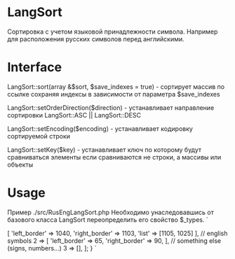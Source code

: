 # LangSort
Сортировка с учетом языковой принадлежности символа. Например для расположения русских символов перед английскими.
# Interface
 LangSort::sort(array &$sort, $save_indexes = true) - сортирует массив по ссылке сохраняя индексы в зависимости от параметра $save_indexes
 
 LangSort::setOrderDirection($direction) - устанавливает направление сортировки LangSort::ASC  ||  LangSort::DESC
 
 LangSort::setEncoding($encoding) - устанавливает кодировку сортируемой строки
 
 LangSort::setKey($key) - устанавливает ключ по которому будут сравниваться элементы если сравниваются не строки, а массивы или объекты
 # Usage
 Пример ./src/RusEngLangSort.php
 Необходимо унаследовавшись от базового класса  LangSort переопределить его свойство $_types.
 `
 <?php
namespace artem_c\langSort;


class RusEngLangSort extends LangSort
{

    protected $_types = [
        // russian symbols
        1 => [
            'left_border' => 1040,
            'right_border' => 1103,
            'list' => [1105, 1025]
        ],
        // english symbols
        2 => [
            'left_border' => 65,
            'right_border' => 90,
        ],
        // something else (signs, numbers...)
        3 => [],
    ];

}
 
 `
